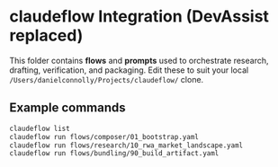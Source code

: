 
# claudeflow Integration (DevAssist replaced)

This folder contains **flows** and **prompts** used to orchestrate research, drafting, verification, and packaging.
Edit these to suit your local `/Users/danielconnolly/Projects/claudeflow/` clone.

## Example commands

```bash
claudeflow list
claudeflow run flows/composer/01_bootstrap.yaml
claudeflow run flows/research/10_rwa_market_landscape.yaml
claudeflow run flows/bundling/90_build_artifact.yaml
```
